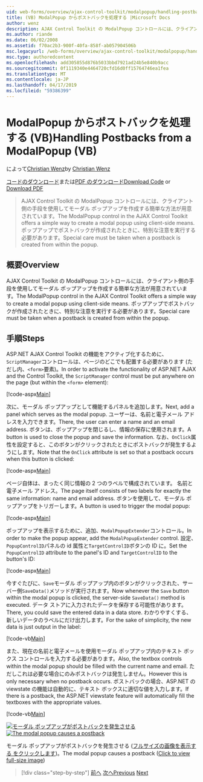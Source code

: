 ```yaml
---
uid: web-forms/overview/ajax-control-toolkit/modalpopup/handling-postbacks-from-a-modalpopup-vb
title: (VB) ModalPopup からポストバックを処理する |Microsoft Docs
author: wenz
description: AJAX Control Toolkit の ModalPopup コントロールには、クライアント側の手段を使用してモーダル ポップアップを作成する簡単な方法が用意されています。 Pos ときに、特別な注意を実行する必要が.
ms.author: riande
ms.date: 06/02/2008
ms.assetid: f70ac2b3-900f-40fa-858f-ab057904506b
msc.legacyurl: /web-forms/overview/ajax-control-toolkit/modalpopup/handling-postbacks-from-a-modalpopup-vb
msc.type: authoredcontent
ms.openlocfilehash: add305855d876b5033bbd7921ad24b5e840b9acc
ms.sourcegitcommit: 0f1119340e4464720cfd16d0ff15764746ea1fea
ms.translationtype: MT
ms.contentlocale: ja-JP
ms.lasthandoff: 04/17/2019
ms.locfileid: "59386399"
---
```

# <a name="handling-postbacks-from-a-modalpopup-vb"></a><span data-ttu-id="f3f6e-104">ModalPopup からポストバックを処理する (VB)</span><span class="sxs-lookup"><span data-stu-id="f3f6e-104">Handling Postbacks from a ModalPopup (VB)</span></span>

<span data-ttu-id="f3f6e-105">によって[Christian Wenz](https://github.com/wenz)</span><span class="sxs-lookup"><span data-stu-id="f3f6e-105">by [Christian Wenz](https://github.com/wenz)</span></span>

<span data-ttu-id="f3f6e-106">[コードのダウンロード](http://download.microsoft.com/download/2/4/0/24052038-f942-4336-905b-b60ae56f0dd5/ModalPopup3.vb.zip)または[PDF のダウンロード](http://download.microsoft.com/download/b/6/a/b6ae89ee-df69-4c87-9bfb-ad1eb2b23373/modalpopup3VB.pdf)</span><span class="sxs-lookup"><span data-stu-id="f3f6e-106">[Download Code](http://download.microsoft.com/download/2/4/0/24052038-f942-4336-905b-b60ae56f0dd5/ModalPopup3.vb.zip) or [Download PDF](http://download.microsoft.com/download/b/6/a/b6ae89ee-df69-4c87-9bfb-ad1eb2b23373/modalpopup3VB.pdf)</span></span>

> <span data-ttu-id="f3f6e-107">AJAX Control Toolkit の ModalPopup コントロールには、クライアント側の手段を使用してモーダル ポップアップを作成する簡単な方法が用意されています。</span><span class="sxs-lookup"><span data-stu-id="f3f6e-107">The ModalPopup control in the AJAX Control Toolkit offers a simple way to create a modal popup using client-side means.</span></span> <span data-ttu-id="f3f6e-108">ポップアップでポストバックが作成されたときに、特別な注意を実行する必要があります。</span><span class="sxs-lookup"><span data-stu-id="f3f6e-108">Special care must be taken when a postback is created from within the popup.</span></span>


## <a name="overview"></a><span data-ttu-id="f3f6e-109">概要</span><span class="sxs-lookup"><span data-stu-id="f3f6e-109">Overview</span></span>

<span data-ttu-id="f3f6e-110">AJAX Control Toolkit の ModalPopup コントロールには、クライアント側の手段を使用してモーダル ポップアップを作成する簡単な方法が用意されています。</span><span class="sxs-lookup"><span data-stu-id="f3f6e-110">The ModalPopup control in the AJAX Control Toolkit offers a simple way to create a modal popup using client-side means.</span></span> <span data-ttu-id="f3f6e-111">ポップアップでポストバックが作成されたときに、特別な注意を実行する必要があります。</span><span class="sxs-lookup"><span data-stu-id="f3f6e-111">Special care must be taken when a postback is created from within the popup.</span></span>

## <a name="steps"></a><span data-ttu-id="f3f6e-112">手順</span><span class="sxs-lookup"><span data-stu-id="f3f6e-112">Steps</span></span>

<span data-ttu-id="f3f6e-113">ASP.NET AJAX Control Toolkit の機能をアクティブ化するために、`ScriptManager`コントロールは、ページのどこでも配置する必要があります (ただし内、`<form>`要素)。</span><span class="sxs-lookup"><span data-stu-id="f3f6e-113">In order to activate the functionality of ASP.NET AJAX and the Control Toolkit, the `ScriptManager` control must be put anywhere on the page (but within the `<form>` element):</span></span>

[!code-aspx[Main](handling-postbacks-from-a-modalpopup-vb/samples/sample1.aspx)]

<span data-ttu-id="f3f6e-114">次に、モーダル ポップアップとして機能するパネルを追加します。</span><span class="sxs-lookup"><span data-stu-id="f3f6e-114">Next, add a panel which serves as the modal popup.</span></span> <span data-ttu-id="f3f6e-115">ユーザーは、名前と電子メール アドレスを入力できます。</span><span class="sxs-lookup"><span data-stu-id="f3f6e-115">There, the user can enter a name and an email address.</span></span> <span data-ttu-id="f3f6e-116">ボタンは、ポップアップを閉じるし、情報の保存に使用されます。</span><span class="sxs-lookup"><span data-stu-id="f3f6e-116">A button is used to close the popup and save the information.</span></span> <span data-ttu-id="f3f6e-117">なお、`OnClick`属性を設定すると、このボタンがクリックされたときにポストバックが発生するようにします。</span><span class="sxs-lookup"><span data-stu-id="f3f6e-117">Note that the `OnClick` attribute is set so that a postback occurs when this button is clicked:</span></span>

[!code-aspx[Main](handling-postbacks-from-a-modalpopup-vb/samples/sample2.aspx)]

<span data-ttu-id="f3f6e-118">ページ自体は、まったく同じ情報の 2 つのラベルで構成されています。 名前と電子メール アドレス。</span><span class="sxs-lookup"><span data-stu-id="f3f6e-118">The page itself consists of two labels for exactly the same information: name and email address.</span></span> <span data-ttu-id="f3f6e-119">ボタンを使用して、モーダル ポップアップをトリガーします。</span><span class="sxs-lookup"><span data-stu-id="f3f6e-119">A button is used to trigger the modal popup:</span></span>

[!code-aspx[Main](handling-postbacks-from-a-modalpopup-vb/samples/sample3.aspx)]

<span data-ttu-id="f3f6e-120">ポップアップを表示するために、追加、`ModalPopupExtender`コントロール。</span><span class="sxs-lookup"><span data-stu-id="f3f6e-120">In order to make the popup appear, add the `ModalPopupExtender` control.</span></span> <span data-ttu-id="f3f6e-121">設定、`PopupControlID`パネルの id 属性と`TargetControlID`ボタンの ID に。</span><span class="sxs-lookup"><span data-stu-id="f3f6e-121">Set the `PopupControlID` attribute to the panel's ID and `TargetControlID` to the button's ID:</span></span>

[!code-aspx[Main](handling-postbacks-from-a-modalpopup-vb/samples/sample4.aspx)]

<span data-ttu-id="f3f6e-122">今すぐたびに、`Save`モーダル ポップアップ内のボタンがクリックされた、サーバー側`SaveData()`メソッドが実行されます。</span><span class="sxs-lookup"><span data-stu-id="f3f6e-122">Now whenever the `Save` button within the modal popup is clicked, the server-side `SaveData()` method is executed.</span></span> <span data-ttu-id="f3f6e-123">データ ストアに入力されたデータを保存する可能性があります。</span><span class="sxs-lookup"><span data-stu-id="f3f6e-123">There, you could save the entered data in a data store.</span></span> <span data-ttu-id="f3f6e-124">わかりやすくする、新しいデータのラベルにだけ出力します。</span><span class="sxs-lookup"><span data-stu-id="f3f6e-124">For the sake of simplicity, the new data is just output in the label:</span></span>

[!code-vb[Main](handling-postbacks-from-a-modalpopup-vb/samples/sample5.vb)]

<span data-ttu-id="f3f6e-125">また、現在の名前と電子メールを使用モーダル ポップアップ内のテキスト ボックス コントロールを入力する必要があります。</span><span class="sxs-lookup"><span data-stu-id="f3f6e-125">Also, the textbox controls within the modal popup should be filled with the current name and email.</span></span> <span data-ttu-id="f3f6e-126">ただしこれは必要な場合にのみポストバックは発生しません。</span><span class="sxs-lookup"><span data-stu-id="f3f6e-126">However this is only necessary when no postback occurs.</span></span> <span data-ttu-id="f3f6e-127">ポストバックの場合、ASP.NET の viewstate の機能は自動的に、テキスト ボックスに適切な値を入力します。</span><span class="sxs-lookup"><span data-stu-id="f3f6e-127">If there is a postback, the ASP.NET viewstate feature will automatically fill the textboxes with the appropriate values.</span></span>

[!code-vb[Main](handling-postbacks-from-a-modalpopup-vb/samples/sample6.vb)]


<span data-ttu-id="f3f6e-128">[![モーダル ポップアップがポストバックを発生させる](handling-postbacks-from-a-modalpopup-vb/_static/image2.png)](handling-postbacks-from-a-modalpopup-vb/_static/image1.png)</span><span class="sxs-lookup"><span data-stu-id="f3f6e-128">[![The modal popup causes a postback](handling-postbacks-from-a-modalpopup-vb/_static/image2.png)](handling-postbacks-from-a-modalpopup-vb/_static/image1.png)</span></span>

<span data-ttu-id="f3f6e-129">モーダル ポップアップがポストバックを発生させる ([フルサイズの画像を表示する をクリックします](handling-postbacks-from-a-modalpopup-vb/_static/image3.png))。</span><span class="sxs-lookup"><span data-stu-id="f3f6e-129">The modal popup causes a postback ([Click to view full-size image](handling-postbacks-from-a-modalpopup-vb/_static/image3.png))</span></span>

> [!div class="step-by-step"]
> <span data-ttu-id="f3f6e-130">[前へ](using-modalpopup-with-a-repeater-control-vb.md)
> [次へ](positioning-a-modalpopup-vb.md)</span><span class="sxs-lookup"><span data-stu-id="f3f6e-130">[Previous](using-modalpopup-with-a-repeater-control-vb.md)
[Next](positioning-a-modalpopup-vb.md)</span></span>
